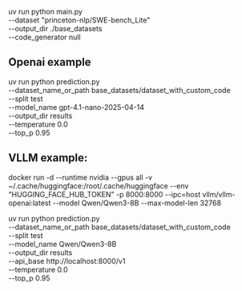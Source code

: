 uv run python main.py \
  --dataset "princeton-nlp/SWE-bench_Lite" \
  --output_dir ./base_datasets \
  --code_generator null
  


## Openai example


uv run python prediction.py \
    --dataset_name_or_path base_datasets/dataset_with_custom_code \
    --split test \
    --model_name gpt-4.1-nano-2025-04-14 \
    --output_dir results \
    --temperature 0.0 \
    --top_p 0.95




## VLLM example:


docker run -d --runtime nvidia --gpus all -v
~/.cache/huggingface:/root/.cache/huggingface --env "HUGGING_FACE_HUB_TOKEN"     -p
8000:8000     --ipc=host     vllm/vllm-openai:latest     --model Qwen/Qwen3-8B
--max-model-len 32768

uv run python prediction.py \
    --dataset_name_or_path base_datasets/dataset_with_custom_code \
    --split test \
    --model_name Qwen/Qwen3-8B \
    --output_dir results \
    --api_base http://localhost:8000/v1 \
    --temperature 0.0 \
    --top_p 0.95

